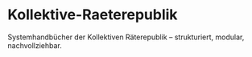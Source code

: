 # Kollektive-Raeterepublik
Systemhandbücher der Kollektiven Räterepublik – strukturiert, modular, nachvollziehbar.
